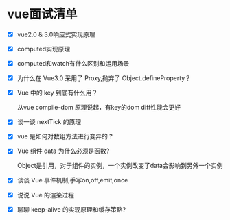 # vue面试清单

* [x] vue2.0 & 3.0响应式实现原理
* [x] computed实现原理
* [x] computed和watch有什么区别和运用场景
* [x] 为什么在 Vue3.0 采用了 Proxy,抛弃了 Object.defineProperty？
*   [x] Vue 中的 key 到底有什么用？

    从vue compile-dom 原理说起，有key的dom diff性能会更好
* [x] 谈一谈 nextTick 的原理
* [x] vue 是如何对数组方法进行变异的 ?
*   [x] Vue 组件 data 为什么必须是函数?

    Object是引用，对于组件的实例，一个实例改变了data会影响到另外一个实例
* [x] 谈谈 Vue 事件机制,手写on,off,emit,once
* [x] 说说 Vue 的渲染过程
* [x] 聊聊 keep-alive 的实现原理和缓存策略?

